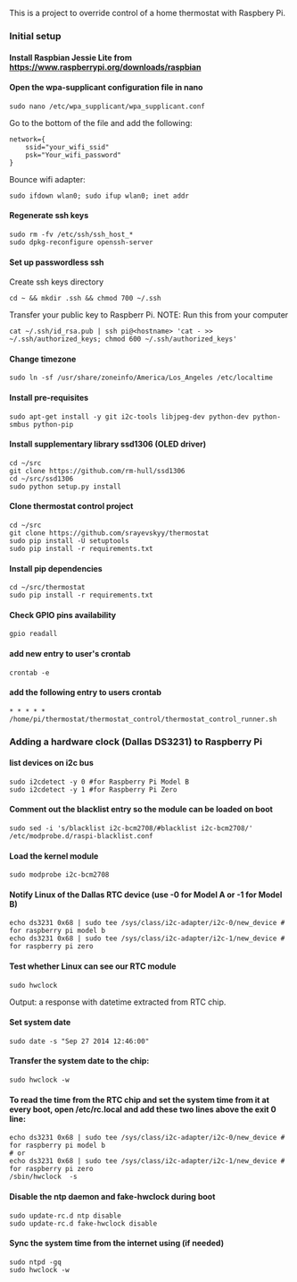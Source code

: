 This is a project to override control of a home thermostat with Raspbery Pi.

### Initial setup

#### Install Raspbian Jessie Lite from https://www.raspberrypi.org/downloads/raspbian

#### Open the wpa-supplicant configuration file in nano
```
sudo nano /etc/wpa_supplicant/wpa_supplicant.conf
```
Go to the bottom of the file and add the following: 
```
network={
    ssid="your_wifi_ssid"
    psk="Your_wifi_password"
}
```
Bounce wifi adapter:
```
sudo ifdown wlan0; sudo ifup wlan0; inet addr
```

#### Regenerate ssh keys
```
sudo rm -fv /etc/ssh/ssh_host_*
sudo dpkg-reconfigure openssh-server
```
#### Set up passwordless ssh

Create ssh keys directory
```
cd ~ && mkdir .ssh && chmod 700 ~/.ssh
```
Transfer your public key to Raspberr Pi.
NOTE: Run this from your computer
```
cat ~/.ssh/id_rsa.pub | ssh pi@<hostname> 'cat - >> ~/.ssh/authorized_keys; chmod 600 ~/.ssh/authorized_keys'
```

#### Change timezone
`sudo ln -sf /usr/share/zoneinfo/America/Los_Angeles /etc/localtime`

#### Install pre-requisites

`sudo apt-get install -y git i2c-tools libjpeg-dev python-dev python-smbus python-pip`

#### Install supplementary library ssd1306 (OLED driver)

```
cd ~/src
git clone https://github.com/rm-hull/ssd1306
cd ~/src/ssd1306
sudo python setup.py install
```

#### Clone thermostat control project

```
cd ~/src
git clone https://github.com/srayevskyy/thermostat
sudo pip install -U setuptools
sudo pip install -r requirements.txt
```

#### Install pip dependencies
```
cd ~/src/thermostat
sudo pip install -r requirements.txt 
```

#### Check GPIO pins availability
`gpio readall`

#### add new entry to user's crontab
`crontab -e`

#### add the following entry to users crontab
`* * * * * /home/pi/thermostat/thermostat_control/thermostat_control_runner.sh`

### Adding a hardware clock (Dallas DS3231) to Raspberry Pi
#### list devices on i2c bus
```
sudo i2cdetect -y 0 #for Raspberry Pi Model B
sudo i2cdetect -y 1 #for Raspberry Pi Zero
```
#### Comment out the blacklist entry so the module can be loaded on boot 
`sudo sed -i 's/blacklist i2c-bcm2708/#blacklist i2c-bcm2708/' /etc/modprobe.d/raspi-blacklist.conf`
#### Load the kernel module
`sudo modprobe i2c-bcm2708`
#### Notify Linux of the Dallas RTC device (use -0 for Model A or -1 for Model B)
```
echo ds3231 0x68 | sudo tee /sys/class/i2c-adapter/i2c-0/new_device # for raspberry pi model b
echo ds3231 0x68 | sudo tee /sys/class/i2c-adapter/i2c-1/new_device # for raspberry pi zero
```
#### Test whether Linux can see our RTC module
`sudo hwclock`

Output: a response with datetime extracted from RTC chip.
#### Set system date
`sudo date -s "Sep 27 2014 12:46:00"`
#### Transfer the system date to the chip:
`sudo hwclock -w`
#### To read the time from the RTC chip and set the system time from it at every boot, open /etc/rc.local and add these two lines above the exit 0 line:
```
echo ds3231 0x68 | sudo tee /sys/class/i2c-adapter/i2c-0/new_device # for raspberry pi model b
# or
echo ds3231 0x68 | sudo tee /sys/class/i2c-adapter/i2c-1/new_device # for raspberry pi zero
/sbin/hwclock  -s
```
#### Disable the ntp daemon and fake-hwclock during boot
```
sudo update-rc.d ntp disable
sudo update-rc.d fake-hwclock disable
```
#### Sync the system time from the internet using (if needed)
```
sudo ntpd -gq
sudo hwclock -w
```
